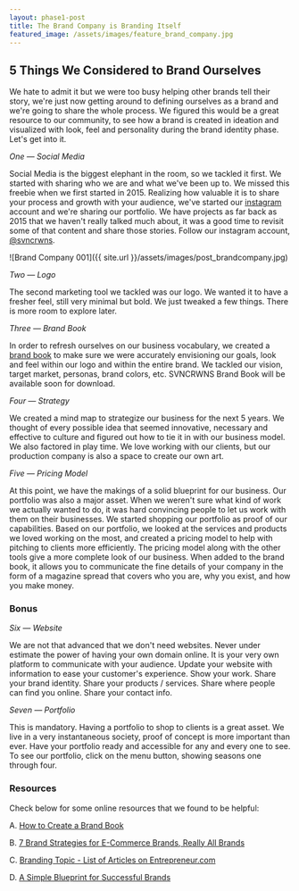 ```yaml
---
layout: phase1-post
title: The Brand Company is Branding Itself
featured_image: /assets/images/feature_brand_company.jpg
---
```

5 Things We Considered to Brand Ourselves
-----------------------------------------
We hate to admit it but we were too busy helping other brands tell their story, we're just now getting around to defining ourselves as a brand and we're going to share the whole process.  We figured this would be a great resource to our community, to see how a brand is created in ideation and visualized with look, feel and personality during the brand identity phase.  Let's get into it.

*One &mdash; Social Media*

Social Media is the biggest elephant in the room, so we tackled it first.  We started with sharing who we are and what we've been up to.  We missed this freebie when we first started in 2015.  Realizing how valuable it is to share your process and growth with your audience, we've started our [instagram](http://www.instagram.com/svncrwns) account and we're sharing our portfolio.  We have projects as far back as 2015 that we haven't really talked much about, it was a good time to revisit some of that content and share those stories.  Follow our instagram account, [@svncrwns](http://www.instagram.com/svncrwns).

![Brand Company 001]({{ site.url }}/assets/images/post_brandcompany.jpg)

*Two &mdash; Logo*

The second marketing tool we tackled was our logo.  We wanted it to have a fresher feel, still very minimal but bold.  We just tweaked a few things.  There is more room to explore later.

*Three &mdash; Brand Book*

In order to refresh ourselves on our business vocabulary, we created a [brand book](#) to make sure we were accurately envisioning our goals, look and feel within our logo and within the entire brand.  We tackled our vision, target market, personas, brand colors, etc.  SVNCRWNS Brand Book will be available soon for download.

*Four &mdash; Strategy*

We created a mind map to strategize our business for the next 5 years.  We thought of every possible idea that seemed innovative, necessary and effective to culture and figured out how to tie it in with our business model.  We also factored in play time.  We love working with our clients, but our production company is also a space to create our own art.

*Five &mdash; Pricing Model*

At this point, we have the makings of a solid blueprint for our business. Our portfolio was also a major asset.  When we weren't sure what kind of work we actually wanted to do, it was hard convincing people to let us work with them on their businesses.  We started shopping our portfolio as proof of our capabilities.  Based on our portfolio, we looked at the services and products we loved working on the most, and created a pricing model to help with pitching to clients more efficiently.  The pricing model along with the other tools give a more complete look of our business.  When added to the brand book, it allows you to communicate the fine details of your company in the form of a magazine spread that covers who you are, why you exist, and how you make money.

### Bonus

*Six &mdash; Website*

We are not that advanced that we don't need websites.  Never under estimate the power of having your own domain online.  It is your very own platform to communicate with your audience.  Update your website with information to ease your customer's experience.  Show your work.  Share your brand identity.  Share your products / services.  Share where people can find you online.  Share your contact info.  

*Seven &mdash; Portfolio*

This is mandatory.  Having a portfolio to shop to clients is a great asset.  We live in a very instantaneous society, proof of concept is more important than ever.  Have your portfolio ready and accessible for any and every one to see.  To see our portfolio, click on the menu button, showing seasons one through four.

### Resources

Check below for some online resources that we found to be helpful:

A. [How to Create a Brand Book](https://blog.flipsnack.com/how-to-create-a-brand-book-guide-and-examples/)

B. [7 Brand Strategies for E-Commerce Brands, Really All Brands](https://www.entrepreneur.com/article/299952)

C. [Branding Topic - List of Articles on Entrepreneur.com](https://www.entrepreneur.com/topic/branding)

D. [A Simple Blueprint for Successful Brands](https://www.forbes.com/sites/jerrymclaughlin/2011/12/14/a-simple-blueprint-for-a-successful-brand/#2d4767b05484)
